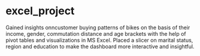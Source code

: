 # excel_project

Gained insights onncustomer buying patterns of bikes on the basis of their income, gender, commutation distance and age brackets with the help of pivot tables and visualizations in MS Excel. Placed a slicer on marital status, region and education to make the dashboard more interactive and insightful.
